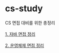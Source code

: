 # cs-study

CS 면접 대비를 위한 총정리<br><br>
<a href = "https://github.com/wookjongkim/cs-study/blob/main/자바.md">1. 자바 면접 정리</a> <br><br>
<a href = "https://github.com/wookjongkim/cs-study/blob/main/운영체제.md">2. 운영체제 면접 정리</a>
